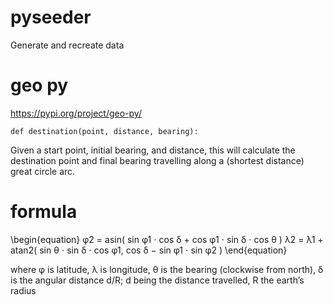 # pyseeder
Generate and recreate data

# geo py

https://pypi.org/project/geo-py/

`def destination(point, distance, bearing):`

Given a start point, initial bearing, and distance, this will calculate the destina­tion point and final bearing travelling along a (shortest distance) great circle arc.

# formula

\begin{equation}
φ2 = asin( sin φ1 ⋅ cos δ + cos φ1 ⋅ sin δ ⋅ cos θ )
λ2 = λ1 + atan2( sin θ ⋅ sin δ ⋅ cos φ1, cos δ − sin φ1 ⋅ sin φ2 )
\end{equation}

where	φ is latitude, λ is longitude, θ is the bearing (clockwise from north), δ is the angular distance d/R; d being the distance travelled, R the earth’s radius
